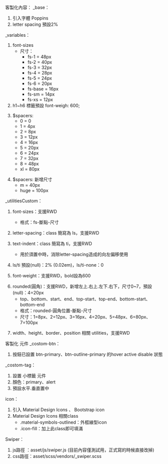 客製化內容：
_base：
1. 引入字體 Poppins
2. letter spacing 預設2%

_variables：
1. font-sizes
    - 尺寸：
        - fs-1      = 48px
        - fs-2      = 40px
        - fs-3      = 32px
        - fs-4      = 28px
        - fs-5      = 24px
        - fs-6      = 20px
        - fs-base   = 16px
        - fs-sm     = 14px
        - fs-xs     = 12px
2. h1~h6 標籤預設 font-weigh: 600;
<!-- 2024-08-28 新增 -->
3. $spacers: 
    - 0  = 0
    - 1  = 4px
    - 2  = 8px
    - 3  = 12px
    - 4  = 16px
    - 5  = 20px
    - 6  = 24px
    - 7  = 32px
    - 8  = 48px
    - xl = 80px
<!-- 2024-08-29 新增 -->
4. $spacers: 新增尺寸
    - m = 40px
    - huge = 100px
<!-- 2024-08-29 新增 -->

_utilitiesCustom：
1. font-sizes：支援RWD
    - 格式：fs-斷點-尺寸

2. letter-spacing：class 簡寫為 ls，支援RWD
3. text-indent：class 簡寫為 ti，支援RWD
    - 用於須置中時，消除letter-spacing造成的向左偏移使用
4. ls/ti 預設(null)：2% (0.02em)，ls/ti-none：0
5. font-weight：支援RWD，bold設為600

<!-- 2024-08-28 新增 -->
6. rounded(圓角)：支援RWD，新增左上.右上.左下.右下，尺寸0~7，預設(null)：4=20px
    - top、bottom、start、end、top-start、top-end、bottom-start、bottom-end
    - 格式：rounded-圓角位置-斷點-尺寸
    - 尺寸：1=8px、2=12px、3=16px、4=20px、5=48px、6=80px、7=100px
<!-- 2024-08-29 新增 -->
7. width、height、border、position 相關 utilities，支援RWD
<!-- 2024-08-29 新增 -->


客製化 元件
_costom-btn：
1. 按鈕已設置 btn-primary、btn-outline-primary 的hover active disable 狀態

_costom-tag：
1. 設置 小標籤 元件
2. 顏色：primary、alert
3. 預設水平.垂直置中

icon：
1. 引入 Material Design Icons 、 Bootstrap icon
2. Material Design Icons 相關class
    - .material-symbols-outlined：外框線型icon
    - .icon-fill：加上此class即可填滿

<!-- 2024-08-28 新增 -->
Swiper：
1. js路徑 ：asset/js/swiper.js  (目前內容僅測試用，正式寫的時候直接改掉)
2. css路徑：asset/scss/vendors/_swiper.scss
<!-- 2024-08-28 新增 -->